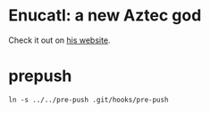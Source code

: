 Enucatl: a new Aztec god
========================

Check it out on [his website](http://enucatl.github.io/enucatl-name-story/).

prepush
=======

```
ln -s ../../pre-push .git/hooks/pre-push
```
